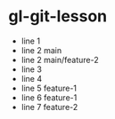 
# gl-git-lesson
- line 1
- line 2 main
- line 2 main/feature-2
- line 3
- line 4
- line 5 feature-1
- line 6 feature-1
- line 7 feature-2

